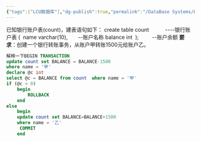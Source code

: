 ```yaml
---
{"tags":["LCU数据库"],"dg-publish":true,"permalink":"/DataBase Systems/LCU Database System/专题五：事务大题/","dgPassFrontmatter":true,"noteIcon":"","created":"2025-06-21T21:14:16.106+08:00","updated":"2025-06-21T21:19:42.847+08:00"}
---
```


已知银行账户表(count)，建表语句如下：
create table count           ----银行账户表
(  name varchar(10),       --账户名称
balance int  );         --账户余额
**要求**：创建一个银行转账事务，从账户甲转账1500元给账户乙。

```sql
解释一下BEGIN TRANSACTION
update count set BALANCE = BALANCE-1500       
where name = '甲'
declare @c int
select @c = BALANCE from count  where name = '甲' 
if (@c < 0)
	begin  
		ROLLBACK  
	end
else
	begin
    update count set BALANCE=BALANCE+1500 
	where name = '乙'
	 COMMIT
	end
```